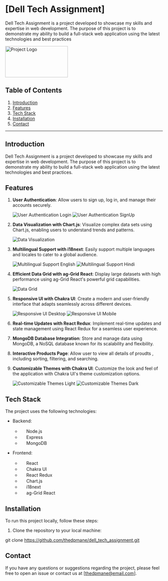 # [Dell Tech Assignment]

Dell Tech Assignment is a project developed to showcase my skills and expertise in web development. The purpose of this project is to demonstrate my ability to build a full-stack web application using the latest technologies and best practices

<img src="frontend1/src/Assests/readmeImages/project_logo.png" width="200" height="100" alt="Project Logo">

## Table of Contents

1. [Introduction](#introduction)
2. [Features](#features)
3. [Tech Stack](#tech-stack)
4. [Installation](#installation)
5. [Contact](#contact)

---

## Introduction

Dell Tech Assignment is a project developed to showcase my skills and expertise in web development. The purpose of this project is to demonstrate my ability to build a full-stack web application using the latest technologies and best practices.

## Features

1. **User Authentication**: Allow users to sign up, log in, and manage their accounts securely.

   ![User Authentication Login](frontend1/src/Assests/readmeImages/user_authentication_login.png)
   ![User Authentication SignUp](frontend1/src/Assests/readmeImages/user_authentication_SignUp.png)

2. **Data Visualization with Chart.js**: Visualize complex data sets using Chart.js, enabling users to understand trends and patterns.

   ![Data Visualization](frontend1/src/Assests/readmeImages/data_visualization.png)

3. **Multilingual Support with i18next**: Easily support multiple languages and locales to cater to a global audience.

   ![Multilingual Support English](frontend1/src/Assests/readmeImages/multilingual_support.png)
   ![Multilingual Support Hindi](frontend1/src/Assests/readmeImages/multilingual_support1.png)

4. **Efficient Data Grid with ag-Grid React**: Display large datasets with high performance using ag-Grid React's powerful grid capabilities.

   ![Data Grid](frontend1/src/Assests/readmeImages/data_grid.png)

5. **Responsive UI with Chakra UI**: Create a modern and user-friendly interface that adapts seamlessly across different devices.

   ![Responsive UI Desktop](frontend1/src/Assests/readmeImages/responsive_ui_desktop.png)
   ![Responsive UI Mobile](frontend1/src/Assests/readmeImages/responsive_ui_mobile.png)

6. **Real-time Updates with React Redux**: Implement real-time updates and state management using React Redux for a seamless user experience.

7. **MongoDB Database Integration**: Store and manage data using MongoDB, a NoSQL database known for its scalability and flexibility.

8. **Interactive Products Page**: Allow user to view all details of proudts , including sorting, filtering, and searching.

9. **Customizable Themes with Chakra UI**: Customize the look and feel of the application with Chakra UI's theme customization options.

   ![Customizable Themes Light](frontend1/src/Assests/readmeImages/customizable_themes_light.png)
   ![Customizable Themes Dark](frontend1/src/Assests/readmeImages/customizable_themes_dark.png)

## Tech Stack

The project uses the following technologies:

- Backend:

  - <img src="https://react-icons.github.io/react-icons/icons?icon=fa:node" width="16" height="16"> Node.js
  - <img src="https://react-icons.github.io/react-icons/icons?icon=fa:server" width="16" height="16"> Express
  - <img src="https://react-icons.github.io/react-icons/icons?icon=fa:database" width="16" height="16"> MongoDB

- Frontend:
  - <img src="https://react-icons.github.io/react-icons/icons?icon=fa:react" width="16" height="16"> React
  - <img src="https://react-icons.github.io/react-icons/icons?icon=vscode-icons:file-type-react" width="16" height="16"> Chakra UI
  - <img src="https://react-icons.github.io/react-icons/icons?icon=fa:redux" width="16" height="16"> React Redux
  - <img src="https://react-icons.github.io/react-icons/icons?icon=bi:bar-chart" width="16" height="16"> Chart.js
  - <img src="https://react-icons.github.io/react-icons/icons?icon=fa:globe" width="16" height="16"> i18next
  - <img src="https://react-icons.github.io/react-icons/icons?icon=fa:table" width="16" height="16"> ag-Grid React

## Installation

To run this project locally, follow these steps:

1. Clone the repository to your local machine:

git clone https://github.com/thedpmane/dell_tech_assignment.git

## Contact

If you have any questions or suggestions regarding the project, please feel free to open an issue or contact us at [thedpmane@email.com].
